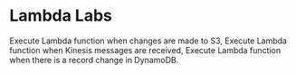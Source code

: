 # Lambda Labs
 Execute Lambda function when changes are made to S3,
 Execute Lambda function when Kinesis messages are received,
 Execute Lambda function when there is a record change in DynamoDB.
